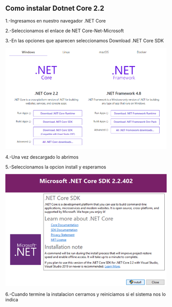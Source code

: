 
## Como instalar Dotnet Core 2.2

1.-Ingresamos en nuestro navegador .NET Core

2.-Seleccionamos el enlace de NET Core-Net-Microsoft

3.-En las opciones que aparecen seleccionamos Download .NET Core SDK

![1.png](https://github.com/Mauricio2110/Poo/blob/master/imagenes/1.png)

4.-Una vez descargado lo abrimos

5.-Seleccionamos la opcion install y esperamos

![2.png](https://github.com/Mauricio2110/Poo/blob/master/imagenes/2.png)

6.-Cuando termine la instalacion cerramos y reiniciamos si el sistema nos lo indica
